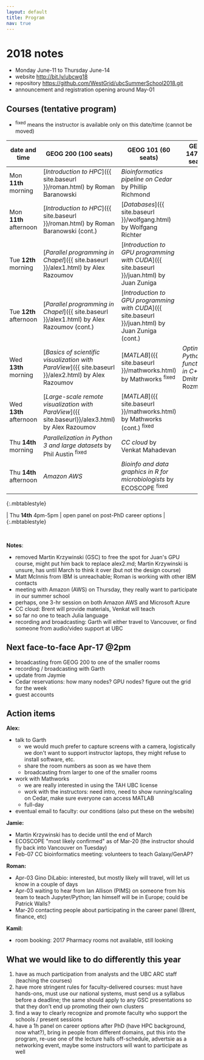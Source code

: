 ```yaml
---
layout: default
title: Program
nav: true
---
```


# 2018 notes

- Monday June-11 to Thursday June-14
- website http://bit.ly/ubcwg18
- repository https://github.com/WestGrid/ubcSummerSchool2018.git
- announcement and registration opening around May-01

## Courses (tentative program)

- <sup>fixed</sup> means the instructor is available only on this date/time (cannot be moved)

| date and time | GEOG 200 (100 seats) | GEOG 101 (60 seats) | GEOG 147 (60 seats) |
| ------------- | --------------- | ----------------- | ----------------- |
| Mon **11th** morning | [*Introduction to HPC*]({{ site.baseurl }}/roman.html) by Roman Baranowski | *Bioinformatics pipeline on Cedar* by Phillip Richmond | |
| Mon **11th** afternoon | [*Introduction to HPC*]({{ site.baseurl }}/roman.html) by Roman Baranowski (cont.) | [*Databases*]({{ site.baseurl }}/wolfgang.html) by Wolfgang Richter | |
| Tue **12th** morning | [*Parallel programming in Chapel*]({{ site.baseurl }}/alex1.html) by Alex Razoumov | [*Introduction to GPU programming with CUDA*]({{ site.baseurl }}/juan.html) by Juan Zuniga | |
| Tue **12th** afternoon | [*Parallel programming in Chapel*]({{ site.baseurl }}/alex1.html) by Alex Razoumov (cont.) | [*Introduction to GPU programming with CUDA*]({{ site.baseurl }}/juan.html) by Juan Zuniga (cont.) | |
| Wed **13th** morning | [*Basics of scientific visualization with ParaView*]({{ site.baseurl }}/alex2.html) by Alex Razoumov | [*MATLAB*]({{ site.baseurl }}/mathworks.html) by Mathworks <sup>fixed</sup> | *Optimizing Python functions in C++* by Dmitri Rozmanov |
| Wed **13th** afternoon | [*Large-scale remote visualization with ParaView*]({{ site.baseurl}}/alex3.html) by Alex Razoumov | [*MATLAB*]({{ site.baseurl }}/mathworks.html) by Mathworks (cont.) <sup>fixed</sup> | |
| Thu **14th** morning | *Parallelization in Python 3 and large datasets* by Phil Austin <sup>fixed</sup> | *CC cloud* by Venkat Mahadevan | |
| Thu **14th** afternoon | *Amazon AWS* | *Bioinfo and data graphics in R for microbiologists* by ECOSCOPE <sup>fixed</sup> | |
{:.mbtablestyle}

| Thu **14th** 4pm-5pm | open panel on post-PhD career options |
{:.mbtablestyle}

&nbsp;

**Notes**:
- removed Martin Krzywinski (GSC) to free the spot for Juan's GPU course, might put him back to replace
  alex2.md; Martin Krzywinski is unsure, has until March to think it over (but not the design course)
- Matt McInnis from IBM is unreachable; Roman is working with other IBM contacts
- meeting with Amazon (AWS) on Thursday, they really want to participate in our summer school
- perhaps, one 3-hr session on both Amazon AWS and Microsoft Azure
- CC cloud: Brent will provide materials, Venkat will teach
- so far no one to teach Julia language
- recording and broadcasting: Garth will either travel to Vancouver, or find someone from audio/video
  support at UBC

## Next face-to-face Apr-17 @2pm

- broadcasting from GEOG 200 to one of the smaller rooms
- recording / broadcasting with Garth
- update from Jaymie
- Cedar reservations: how many nodes? GPU nodes? figure out the grid for the week
- guest accounts

## Action items

**Alex:**
* talk to Garth
  - we would much prefer to capture screens with a camera, logistically we don't want to support
    instructor laptops, they might refuse to install software, etc.
  - share the room numbers as soon as we have them
  - broadcasting from larger to one of the smaller rooms
* work with Mathworks
  - we are really interested in using the TAH UBC license
  - work with the instructors: need intro, need to show running/scaling on Cedar, make sure everyone can
    access MATLAB
  - full-day
* eventual email to faculty: our conditions (also put these on the website)

**Jamie:**
* Martin Krzywinski has to decide until the end of March
* ECOSCOPE "most likely confirmed" as of Mar-20 (the instructor should fly back into Vancouver on Tuesday)
* Feb-07 CC bioinformatics meeting: volunteers to teach Galaxy/GenAP?

**Roman:**
* Apr-03 Gino DiLabio: interested, but mostly likely will travel, will let us know in a couple of days
* Apr-03 waiting to hear from Ian Allison (PIMS) on someone from his team to teach Jupyter/Python; Ian
  himself will be in Europe; could be Patrick Walls?
* Mar-20 contacting people about participating in the career panel (Brent, finance, etc)

**Kamil:**
- room booking: 2017 Pharmacy rooms not available, still looking

## What we would like to do differently this year

1. have as much participation from analysts and the UBC ARC staff (teaching the courses)
1. have more stringent rules for faculty-delivered courses: must have hands-ons, must use our national
   systems, must send us a syllabus before a deadline; the same should apply to any GSC presentations so
   that they don’t end up promoting their own clusters
1. find a way to clearly recognize and promote faculty who support the schools / present sessions
1. have a 1h panel on career options after PhD (have HPC background, now what?), bring in people from
   different domains, put this into the program, re-use one of the lecture halls off-schedule, advertsie
   as a networking event, maybe some instructors will want to participate as well

